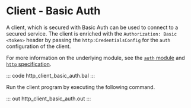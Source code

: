 # Client - Basic Auth

A client, which is secured with Basic Auth can be used to connect to a secured service. The client is enriched with the `Authorization: Basic <token>` header by passing the `http:CredentialsConfig` for the `auth` configuration of the client.

For more information on the underlying module, see the [`auth` module](https://lib.ballerina.io/ballerina/auth/latest/) 
and [`http` specification](https://ballerina.io/spec/http/#9115-client---basic-auth).

::: code http_client_basic_auth.bal :::

Run the client program by executing the following command.

::: out http_client_basic_auth.out :::
